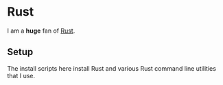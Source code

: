 # Rust

I am a **huge** fan of [Rust](https://www.rust-lang.org/).

## Setup

The install scripts here install Rust and various Rust command line utilities that I use.
